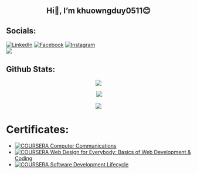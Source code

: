 
##  <p align="center">Hi👋, I’m khuowngduy0511😊</p>

## Socials:
[![LinkedIn](https://img.shields.io/badge/LinkedIn-%230077B5.svg?logo=linkedin&logoColor=white)](https://www.linkedin.com/in/duy-tr%E1%BA%A7n-h%E1%BA%A1-kh%C6%B0%C6%A1ng-183842316/) 
[![Facebook](https://img.shields.io/badge/Facebook-%231877F2.svg?logo=Facebook&logoColor=white)](https://www.facebook.com/duy.khuowng)
[![Instagram](https://img.shields.io/badge/Instagram-%23E4405F.svg?logo=Instagram&logoColor=white)](https://www.instagram.com/duy.khuowng/) <br>
[![](https://visitcount.itsvg.in/api?id=khuowngduy0511&icon=0&color=0)](https://visitcount.itsvg.in)


## Github Stats:


<p  align="center"><img src="https://github-readme-stats.vercel.app/api?username=khuowngduy0511&theme=tokyonight&show_icons=true&count_private=true"></p>
<p  align="center">&nbsp;<img  src="https://github-readme-streak-stats.herokuapp.com/?user=khuowngduy0511&theme=tokyonight"/></p>
<p  align="center"><img src="https://github-readme-stats.vercel.app/api/top-langs/?username=khuowngduy0511&theme=tokyonight&layout=compact&langs_count=6"></p> 


# Certificates:

- [![COURSERA](https://img.shields.io/badge/-COURSERA-green) Computer Communications](https://www.coursera.org/account/accomplishments/specialization/EU85LZ4FSV66)
- [![COURSERA](https://img.shields.io/badge/-COURSERA-green) Web Design for Everybody: Basics of Web Development & Coding](https://www.coursera.org/account/accomplishments/specialization/B7YEG2DJA4PU)
- [![COURSERA](https://img.shields.io/badge/-COURSERA-green) Software Development Lifecycle](https://www.coursera.org/account/accomplishments/specialization/RWFZ3RGAANSW)


